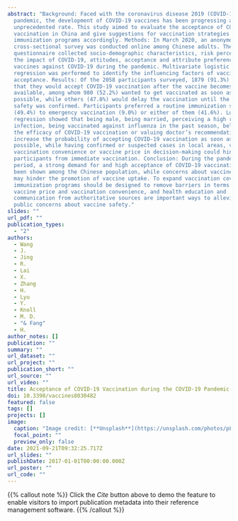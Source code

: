 ```yaml
---
abstract: "Background: Faced with the coronavirus disease 2019 (COVID-19)
  pandemic, the development of COVID-19 vaccines has been progressing at an
  unprecedented rate. This study aimed to evaluate the acceptance of COVID-19
  vaccination in China and give suggestions for vaccination strategies and
  immunization programs accordingly. Methods: In March 2020, an anonymous
  cross-sectional survey was conducted online among Chinese adults. The
  questionnaire collected socio-demographic characteristics, risk perception,
  the impact of COVID-19, attitudes, acceptance and attribute preferences of
  vaccines against COVID-19 during the pandemic. Multivariate logistic
  regression was performed to identify the influencing factors of vaccination
  acceptance. Results: Of the 2058 participants surveyed, 1879 (91.3%) stated
  that they would accept COVID-19 vaccination after the vaccine becomes
  available, among whom 980 (52.2%) wanted to get vaccinated as soon as
  possible, while others (47.8%) would delay the vaccination until the vaccine’s
  safety was confirmed. Participants preferred a routine immunization schedule
  (49.4%) to emergency vaccination (9.0%) or either of them (41.6%). Logistic
  regression showed that being male, being married, perceiving a high risk of
  infection, being vaccinated against influenza in the past season, believing in
  the efficacy of COVID-19 vaccination or valuing doctor’s recommendations could
  increase the probability of accepting COVID-19 vaccination as soon as
  possible, while having confirmed or suspected cases in local areas, valuing
  vaccination convenience or vaccine price in decision-making could hinder
  participants from immediate vaccination. Conclusion: During the pandemic
  period, a strong demand for and high acceptance of COVID-19 vaccination has
  been shown among the Chinese population, while concerns about vaccine safety
  may hinder the promotion of vaccine uptake. To expand vaccination coverage,
  immunization programs should be designed to remove barriers in terms of
  vaccine price and vaccination convenience, and health education and
  communication from authoritative sources are important ways to alleviate
  public concerns about vaccine safety."
slides: ""
url_pdf: ""
publication_types:
  - "2"
authors:
  - Wang
  - J.
  - Jing
  - R.
  - Lai
  - X.
  - Zhang
  - H.
  - Lyu
  - Y.
  - Knoll
  - M. D.
  - "& Fang"
  - H.
author_notes: []
publication: ""
summary: ""
url_dataset: ""
url_project: ""
publication_short: ""
url_source: ""
url_video: ""
title: Acceptance of COVID-19 Vaccination during the COVID-19 Pandemic in China
doi: 10.3390/vaccines8030482
featured: false
tags: []
projects: []
image:
  caption: "Image credit: [**Unsplash**](https://unsplash.com/photos/pLCdAaMFLTE)"
  focal_point: ""
  preview_only: false
date: 2021-09-21T09:32:25.717Z
url_slides: ""
publishDate: 2017-01-01T00:00:00.000Z
url_poster: ""
url_code: ""
---
```

{{% callout note %}}
Click the *Cite* button above to demo the feature to enable visitors to import publication metadata into their reference management software.
{{% /callout %}}